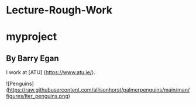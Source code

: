# Lecture-Rough-Work

# myproject
## By Barry Egan

I work at [ATU] (https://www.atu.ie/).

![Penguins] (https://raw.githubusercontent.com/allisonhorst/palmerpenguins/main/man/figures/lter_penguins.png)